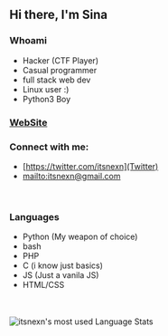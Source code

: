 ## Hi there, I'm Sina 

### Whoami
- Hacker (CTF Player)
- Casual programmer
- full stack web dev
- Linux user :)
- Python3 Boy

### [WebSite](https://itsnexn.ml)

### Connect with me:

- [https://twitter.com/itsnexn](Twitter)
- [mailto:itsnexn@gmail.com](Email)

<br />

### Languages

- Python (My weapon of choice)
- bash
- PHP
- C (i know just basics)
- JS (Just a vanila JS)
- HTML/CSS
<br />
<br />
&nbsp;

<img align="left" alt="itsnexn's most used Language Stats" src="https://github-readme-stats.vercel.app/api/top-langs/?username=anuraghazra&layout=compact" />

<br />
&nbsp;
&nbsp;
